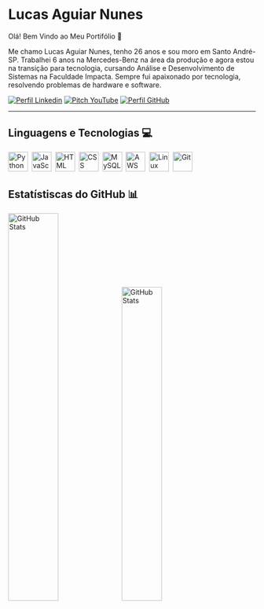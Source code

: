 # Lucas Aguiar Nunes

Olá! Bem Vindo ao Meu Portifólio 🙂

Me chamo Lucas Aguiar Nunes, tenho 26 anos e sou moro em Santo André-SP. Trabalhei 6 anos na Mercedes-Benz na área da produção e agora estou na transição para tecnologia, cursando Análise e Desenvolvimento de Sistemas na Faculdade Impacta. Sempre fui apaixonado por tecnologia, resolvendo problemas de hardware e software.

<div>
  <a href="https://www.linkedin.com/in/lucas-aguiar-nunes" target="_blank"><img title="Conecte-se" src="https://img.shields.io/badge/LinkedIn-0077B5?style=for-the-badge&logo=linkedin&logoColor=white" alt="Perfil Linkedin"/></a>
  <a href="https://youtu.be/mATrHUdgE7I" target="_blank"><img title="Pitch Pessoal" src="https://img.shields.io/badge/YouTube-FF0000?style=for-the-badge&logo=youtube&logoColor=white" alt="Pitch YouTube"/></a>
  <a href="https://github.com/Lucas-Aguiar-Nunes" target="_blank"><img title="Siga-Me" src="https://img.shields.io/badge/GitHub-100000?style=for-the-badge&logo=github&logoColor=white" alt="Perfil GitHub"/></a>
 </div>

---

## Linguagens e Tecnologias 💻

<div style="display: inline-block">
  <img alt="Python" title="Python" width = "40px" src="https://cdn.jsdelivr.net/gh/devicons/devicon@latest/icons/python/python-original.svg"/>&nbsp;
  <img alt="JavaScript" title="JavaScript" width = "40px" src="https://cdn.jsdelivr.net/gh/devicons/devicon@latest/icons/javascript/javascript-original.svg"/>&nbsp;
  <img alt="HTML" title="HTML" width="40px" src="https://cdn.jsdelivr.net/gh/devicons/devicon@latest/icons/html5/html5-original.svg"/>&nbsp;
  <img alt="CSS" title="CSS" width="40px" src="https://cdn.jsdelivr.net/gh/devicons/devicon@latest/icons/css3/css3-original.svg"/>&nbsp;
  <img alt="MySQL" title="MySQL" width="40px" src="https://cdn.jsdelivr.net/gh/devicons/devicon@latest/icons/mysql/mysql-original-wordmark.svg"/>&nbsp;
  <img alt="AWS" title="AWS" width="40px" src="https://cdn.jsdelivr.net/gh/devicons/devicon@latest/icons/amazonwebservices/amazonwebservices-original-wordmark.svg"/>&nbsp;
  <img alt="Linux" title="Linux" width="40px" src="https://cdn.jsdelivr.net/gh/devicons/devicon@latest/icons/linux/linux-original.svg"/>&nbsp;
  <img alt="Git" title="Git" width="40px" src="https://cdn.jsdelivr.net/gh/devicons/devicon@latest/icons/git/git-original.svg"/>&nbsp;
</div>

## Estatístiscas do GitHub 📊

<div>
  <img alt="GitHub Stats" width="45%" src="https://github-readme-stats.vercel.app/api?username=Lucas-Aguiar-Nunes&show_icons=true&theme=tokyonight&include_all_commits=true&locale=pt-br">
  <img alt="GitHub Stats" width="40.5%" src="https://github-readme-stats.vercel.app/api/top-langs/?username=Lucas-Aguiar-Nunes&theme=tokyonight&layout=compact&custom_title=Tecnologias&_count=8"
</div>
